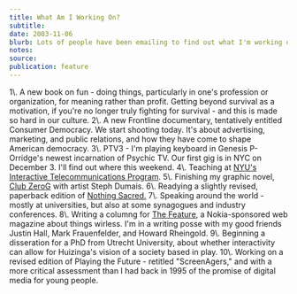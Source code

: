 ```yaml
---
title: What Am I Working On?
subtitle:
date: 2003-11-06
blurb: Lots of people have been emailing to find out what I'm working on right now. Honestly, I'm working on too much. Here's the main list - I'll break it down in future posts, because some of it would benefit from discussion.
notes:
source:
publication: feature
---
```


1\\. A new book on fun - doing things, particularly in one's profession or organization, for meaning rather than profit. Getting beyond survival as a motivation, if you're no longer truly fighting for survival - and this is made so hard in our culture.
2\\. A new Frontline documentary, tentatively entitled Consumer Democracy. We start shooting today. It's about advertising, marketing, and public relations, and how they have come to shape American democracy.
3\\. PTV3 - I'm playing keyboard in Genesis P-Orridge's newest incarnation of Psychic TV. Our first gig is in NYC on December 3. I'll find out where this weekend.
4\\. Teaching at [NYU's Interactive Telecommunications Program](http://itp.nyu.edu).
5\\. Finishing my graphic novel, [Club ZeroG](http://www.rushkoff.com/clubzerog.html) with artist Steph Dumais.
6\\. Readying a slightly revised, paperback edition of [Nothing Sacred.](http://www.nothingsacred.com)
7\\. Speaking around the world - mostly at universities, but also at some synagogues and industry conferences.
8\\. Writing a columng for [The Feature](http://www.thefeature.com), a Nokia-sponsored web magazine about things wirless. I'm in a writing posse with my good friends Justin Hall, Mark Frauenfelder, and Howard Rheingold.
9\\. Beginning a disseration for a PhD from Utrecht University, about whether interactivity can allow for Huizinga's vision of a society based in play.
10\\. Working on a revised edition of Playing the Future - retitled "ScreenAgers," and with a more critical assessment than I had back in 1995 of the promise of digital media for young people.
